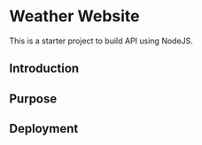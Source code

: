 # Weather Website

This is a starter project to build API using NodeJS.

## Introduction

## Purpose

## Deployment